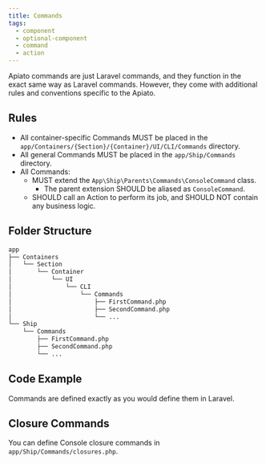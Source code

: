 ```yaml
---
title: Commands
tags:
  - component
  - optional-component
  - command
  - action
---
```


Apiato commands are just Laravel commands, and they function in the exact same way as Laravel commands.
However, they come with additional rules and conventions specific to the Apiato.

## Rules

- All container-specific Commands MUST be placed in the `app/Containers/{Section}/{Container}/UI/CLI/Commands` directory.
- All general Commands MUST be placed in the `app/Ship/Commands` directory.
- All Commands:
  - MUST extend the `App\Ship\Parents\Commands\ConsoleCommand` class.
    - The parent extension SHOULD be aliased as `ConsoleCommand`.
  - SHOULD call an Action to perform its job, and SHOULD NOT contain any business logic.

## Folder Structure

```markdown
app
├── Containers
│   └── Section
│       └── Container
│           └── UI
│               └── CLI
│                   └── Commands
│                       ├── FirstCommand.php
│                       ├── SecondCommand.php
│                       └── ...
└── Ship
    └── Commands
        ├── FirstCommand.php
        ├── SecondCommand.php
        └── ...
```

## Code Example

Commands are defined exactly as you would define them in Laravel.

## Closure Commands

You can define Console closure commands in `app/Ship/Commands/closures.php`.
